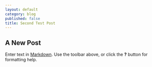 ```yaml
---
layout: default
category: blog
published: false
title: Second Test Post
---
```


## A New Post

Enter text in [Markdown](http://daringfireball.net/projects/markdown/). Use the toolbar above, or click the **?** button for formatting help.
